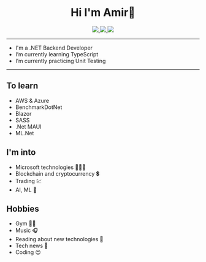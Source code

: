 <h1 align="center">Hi I'm Amir👋</h1>

<p align="center">
 <a href="https://www.instagram.com/dotnet.lover/" alt="Instagram">
   <img src="https://img.shields.io/badge/-AmirH.Jabari-FF6541?style=plastic&logo=Instagram&logoColor=white" />
 </a>
 <a href="mailto:amirhamzehjabari@outlook.com" alt="Email">
   <img src="https://img.shields.io/badge/-amirhamzehjabari@outlook.com-1490DF?style=plastic&logo=Mail.Ru&logoColor=white" />
 </a>
 <a href="https://t.me/amirhjabari" alt="Telegram">
   <img src="https://img.shields.io/badge/-AmirH.Jabari-29A9EB?style=plastic&logo=Telegram" />
 </a>
</p>

---

- I'm a .NET Backend Developer
- I’m currently learning TypeScript
- I’m currently practicing Unit Testing

---

## To learn
- AWS & Azure
- BenchmarkDotNet
- Blazor
- SASS
- .Net MAUI
- ML.&#8204;Net

## I'm into
- Microsoft technologies 👨🏼‍💻
- Blockchain and cryptocurrency 💲
- Trading 💹
- AI, ML 🤖

## Hobbies
- Gym 💪🏼
- Music 🎧
- Reading about new technologies 📖
- Tech news 📰
- Coding 😍

<!--
- 🔭 I’m currently working on ...
- 🌱 I’m currently learning ...
- 👯 I’m looking to collaborate on ...
- 🤔 I’m looking for help with ...
- 💬 Ask me about ...
- 📫 How to reach me: ...
- 😄 Pronouns: ...
- ⚡ Fun fact: ...
-->
